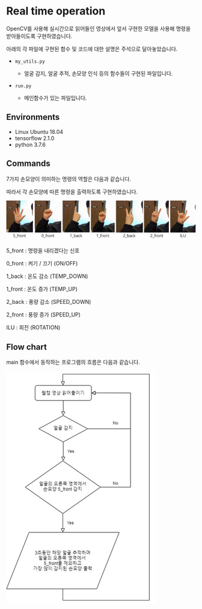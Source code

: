 # Real time operation

OpenCV를 사용해 실시간으로 읽어들인 영상에서 앞서 구현한 모델을 사용해 명령을 받아들이도록 구현하였습니다.

아래의 각 파일에 구현된 함수 및 코드에 대한 설명은 주석으로 달아놓았습니다.

- `my_utils.py`
  - 얼굴 감지, 얼굴 추적, 손모양 인식 등의 함수들이 구현된 파일입니다.

- `run.py`
  - 메인함수가 있는 파일입니다.



## Environments

- Linux Ubuntu 18.04
- tensorflow 2.1.0
- python 3.7.6



## Commands

7가지 손모양이 의미하는 명령의 역할은 다음과 같습니다.

따라서 각 손모양에 따른 명령을 출력하도록 구현하였습니다.

![hand_signs](./hand_signs.png)

5_front : 명령을 내리겠다는 신호

0_front : 켜기 / 끄기 (ON/OFF)

1_back : 온도 감소 (TEMP_DOWN)

1_front : 온도 증가 (TEMP_UP)

2_back : 풍량 감소 (SPEED_DOWN)

2_front : 풍량 증가 (SPEED_UP)

ILU : 회전 (ROTATION)



## Flow chart

main 함수에서 동작하는 프로그램의 흐름은 다음과 같습니다.

![flow_chart](./flow_chart.jpg)
